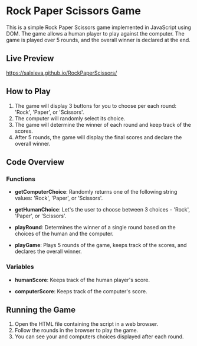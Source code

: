 # Rock Paper Scissors Game

This is a simple Rock Paper Scissors game implemented in JavaScript using DOM. The game allows a human player to play against the computer. The game is played over 5 rounds, and the overall winner is declared at the end.

## Live Preview

https://salxieva.github.io/RockPaperScissors/

## How to Play

1. The game will display 3 buttons for you to choose per each round: 'Rock', 'Paper', or 'Scissors'.
2. The computer will randomly select its choice.
3. The game will determine the winner of each round and keep track of the scores.
4. After 5 rounds, the game will display the final scores and declare the overall winner.

## Code Overview

### Functions

- **getComputerChoice**: 
Randomly returns one of the following string values: 'Rock', 'Paper', or 'Scissors'.

- **getHumanChoice**: 
Let's the user to choose between 3 choices - 'Rock', 'Paper', or 'Scissors'. 

- **playRound**: 
Determines the winner of a single round based on the choices of the human and the computer.

- **playGame**: 
Plays 5 rounds of the game, keeps track of the scores, and declares the overall winner.

### Variables

- **humanScore**:
Keeps track of the human player's score.

- **computerScore**:
Keeps track of the computer's score.

## Running the Game

1. Open the HTML file containing the script in a web browser.
2. Follow the rounds in the browser to play the game.
3. You can see your and computers choices displayed after each round.

